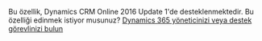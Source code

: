 Bu özellik, Dynamics CRM Online 2016 Update 1'de desteklenmektedir. Bu özelliği edinmek istiyor musunuz? [Dynamics 365 yöneticinizi veya destek görevlinizi bulun](../basics/find-administrator-support.md)
